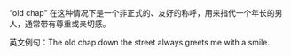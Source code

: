 “old chap” 在这种情况下是一个非正式的、友好的称呼，用来指代一个年长的男人，通常带有尊重或亲切感。

英文例句：The old chap down the street always greets me with a smile.